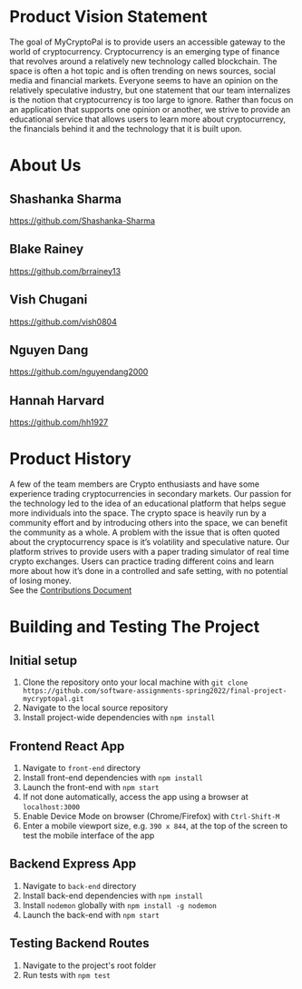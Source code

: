 # Product Vision Statement
The goal of MyCryptoPal is to provide users an accessible gateway to the world of cryptocurrency. Cryptocurrency is an emerging type of finance that revolves around a relatively new technology called blockchain. The space is often a hot topic and is often trending on news sources, social media and financial markets. Everyone seems to have an opinion on the relatively speculative industry, but one statement that our team internalizes is the notion that cryptocurrency is too large to ignore. Rather than focus on an application that supports one opinion or another, we strive to provide an educational service that allows users to learn more about cryptocurrency, the financials behind it and the technology that it is built upon. 

# About Us
 ## Shashanka Sharma
https://github.com/Shashanka-Sharma

## Blake Rainey
https://github.com/brrainey13

## Vish Chugani
https://github.com/vish0804

## Nguyen Dang
https://github.com/nguyendang2000

## Hannah Harvard
https://github.com/hh1927


# Product History
A few of the team members are Crypto enthusiasts and have some experience trading cryptocurrencies in secondary markets. Our passion for the technology led to the idea of an educational platform that helps segue more individuals into the space. The crypto space is heavily run by a community effort and by introducing others into the space, we can benefit the community as a whole. A problem with the issue that is often quoted about the cryptocurrency space is it’s volatility and speculative nature. Our platform strives to provide users with a paper trading simulator of real time crypto exchanges. Users can practice trading different coins and learn more about how it’s done in a controlled and safe setting, with no potential of losing money.  
See the [Contributions Document](./CONTRIBUTING.md) 

# Building and Testing The Project
## Initial setup
1. Clone the repository onto your local machine with ```git clone https://github.com/software-assignments-spring2022/final-project-mycryptopal.git```
2. Navigate to the local source repository
3. Install project-wide dependencies with ```npm install```
## Frontend React App
1. Navigate to ```front-end``` directory
2. Install front-end dependencies with ```npm install```
3. Launch the front-end with ```npm start```
4. If not done automatically, access the app using a browser at ```localhost:3000```
5. Enable Device Mode on browser (Chrome/Firefox) with ```Ctrl-Shift-M```
6. Enter a mobile viewport size, e.g. ```390 x 844```, at the top of the screen to test the mobile interface of the app
## Backend Express App
1. Navigate to ```back-end``` directory
2. Install back-end dependencies with ```npm install```
3. Install `nodemon` globally with ```npm install -g nodemon```
4. Launch the back-end with ```npm start```
## Testing Backend Routes
1. Navigate to the project's root folder
2. Run tests with ```npm test```
